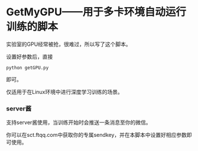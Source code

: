 # GetMyGPU——用于多卡环境自动运行训练的脚本
实验室的GPU经常被抢，很难过，所以写了这个脚本。

设置好参数后，直接

```
python getGPU.py
```

即可。

仅适用于在Linux环境中进行深度学习训练的场景。



### server酱

支持server酱使用，当训练开始时会推送一条消息至你的微信。

你可以在sct.ftqq.com中获取你的专属sendkey，并在本脚本中设置好相应参数即可使用。